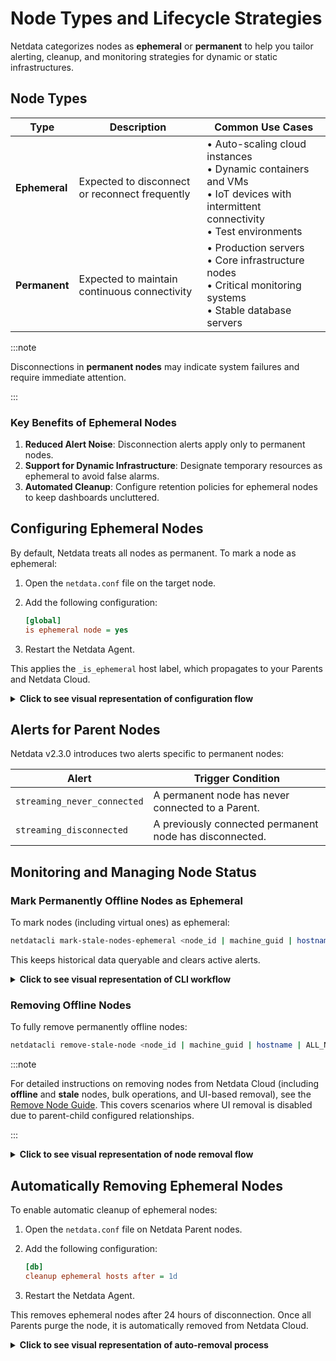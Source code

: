# Node Types and Lifecycle Strategies

Netdata categorizes nodes as **ephemeral** or **permanent** to help you tailor alerting, cleanup, and monitoring strategies for dynamic or static infrastructures.

## Node Types

| Type          | Description                                    | Common Use Cases                                                                                                                            |
|---------------|------------------------------------------------|---------------------------------------------------------------------------------------------------------------------------------------------|
| **Ephemeral** | Expected to disconnect or reconnect frequently | • Auto-scaling cloud instances<br />• Dynamic containers and VMs<br />• IoT devices with intermittent connectivity<br />• Test environments |
| **Permanent** | Expected to maintain continuous connectivity   | • Production servers<br />• Core infrastructure nodes<br />• Critical monitoring systems<br />• Stable database servers                     |

:::note

Disconnections in **permanent nodes** may indicate system failures and require immediate attention.

:::

### Key Benefits of Ephemeral Nodes

1. **Reduced Alert Noise**: Disconnection alerts apply only to permanent nodes.
2. **Support for Dynamic Infrastructure**: Designate temporary resources as ephemeral to avoid false alarms.
3. **Automated Cleanup**: Configure retention policies for ephemeral nodes to keep dashboards uncluttered.

## Configuring Ephemeral Nodes

By default, Netdata treats all nodes as permanent. To mark a node as ephemeral:

1. Open the `netdata.conf` file on the target node.
2. Add the following configuration:

   ```ini
   [global]
   is ephemeral node = yes
   ```

3. Restart the Netdata Agent.

This applies the `_is_ephemeral` host label, which propagates to your Parents and Netdata Cloud.

<details>
<summary><strong>Click to see visual representation of configuration flow</strong></summary><br/>

```mermaid
flowchart TD
    A[Node is Permanent by Default] -->|Step 1| B[Open netdata.conf on Target Node]
    B -->|Step 2| C[Add Configuration]
    C -->|Step 3| D[Restart the Node]
    D --> E[Node Now Marked as Ephemeral]
    E --> F[_is_ephemeral Label Applied]
    F --> G[Label Propagates to Parents and Cloud]
    classDef step fill: #e8f5e8, stroke: #27ae60, stroke-width: 2px, color: #2c3e50, rx: 10, ry: 10
    classDef label fill: #f3e8ff, stroke: #9b59b6, stroke-width: 2px, color: #2c3e50, rx: 10, ry: 10
    classDef subgraphStyle fill: #f8f9fa, stroke: #6c757d, stroke-width: 2px, color: #2c3e50, rx: 15, ry: 15
    class A step
    class B step
    class C step
    class D step
    class E label
    class F label
    class G subgraphStyle
```

</details>

## Alerts for Parent Nodes

Netdata v2.3.0 introduces two alerts specific to permanent nodes:

| Alert                       | Trigger Condition                                       |
|-----------------------------|---------------------------------------------------------|
| `streaming_never_connected` | A permanent node has never connected to a Parent.       |
| `streaming_disconnected`    | A previously connected permanent node has disconnected. |

## Monitoring and Managing Node Status

### Mark Permanently Offline Nodes as Ephemeral

To mark nodes (including virtual ones) as ephemeral:

```bash
netdatacli mark-stale-nodes-ephemeral <node_id | machine_guid | hostname | ALL_NODES>
```

This keeps historical data queryable and clears active alerts.

<details>
<summary><strong>Click to see visual representation of CLI workflow</strong></summary><br/>

```mermaid
flowchart TD
    A[Offline Node Detected] -->|Run CLI Command| B[Use netdatacli mark-stale-nodes-ephemeral]
    B --> C[Node Marked as Ephemeral]
    C --> D[Metrics Remain Available]
    C --> E[Active Alerts Cleared]
    C --> F{Node Reconnects?}
    F -->|Yes - no config| G[Reverts to Permanent]
    F -->|No| H[Remains Ephemeral]
    classDef step fill: #e8f5e8, stroke: #27ae60, stroke-width: 2px, color: #2c3e50, rx: 10, ry: 10
    classDef alert fill: #ffe8e8, stroke: #e74c3c, stroke-width: 2px, color: #2c3e50, rx: 10, ry: 10
    class A step
    class B step
    class C step
    class D step
    class E step
    class F alert
    class G alert
    class H alert
```

</details>

### Removing Offline Nodes

To fully remove permanently offline nodes:

```bash
netdatacli remove-stale-node <node_id | machine_guid | hostname | ALL_NODES>
```

:::note

For detailed instructions on removing nodes from Netdata Cloud (including **offline** and **stale** nodes, bulk operations, and UI-based removal), see the [Remove Node Guide](https://github.com/netdata/netdata/edit/master/docs/learn/remove-node.md). This covers scenarios where UI removal is disabled due to parent-child configured relationships.

:::

<details>
<summary><strong>Click to see visual representation of node removal flow</strong></summary><br/>

```mermaid
flowchart TD
    A[Offline Node Detected] -->|Run CLI Tool| B[Execute remove-stale-node Command]
    B --> C[Node Removed from System]
    C --> D[Node No Longer Queryable]
    C --> E[Alerts for Node Cleared]
    classDef step fill: #e8f5e8, stroke: #27ae60, stroke-width: 2px, color: #2c3e50, rx: 10, ry: 10
    classDef alert fill: #ffe8e8, stroke: #e74c3c, stroke-width: 2px, color: #2c3e50, rx: 10, ry: 10
    class A step
    class B step
    class C step
    class D step
    class E step
```

</details>

## Automatically Removing Ephemeral Nodes

To enable automatic cleanup of ephemeral nodes:

1. Open the `netdata.conf` file on Netdata Parent nodes.
2. Add the following configuration:

   ```ini
   [db]
   cleanup ephemeral hosts after = 1d
   ```

3. Restart the Netdata Agent.

This removes ephemeral nodes after 24 hours of disconnection. Once all Parents purge the node, it is automatically removed from Netdata Cloud.

<details>
<summary><strong>Click to see visual representation of auto-removal process</strong></summary><br/>

```mermaid
flowchart TD
    A[Configure Auto-Removal in netdata.conf] --> B[Restart Parent Nodes]
    B --> C[Ephemeral Node Disconnects]
    C --> D{Wait Period Elapsed?}
    D -->|Yes| E[Node Automatically Removed]
    D -->|No| F[Node Remains in System]
    E --> G{All Parents Removed Node?}
    G -->|Yes| H[Node Removed from Cloud]
    classDef step fill: #e8f5e8, stroke: #27ae60, stroke-width: 2px, color: #2c3e50, rx: 10, ry: 10
    classDef alert fill: #ffe8e8, stroke: #e74c3c, stroke-width: 2px, color: #2c3e50, rx: 10, ry: 10
    class A step
    class B step
    class C step
    class D step
    class E step
    class F step
    class G step
    class H step
```

</details>
